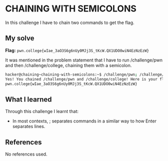 # CHAINING WITH SEMICOLONS
In this challenge I have to chain two commands to get the flag.

## My solve
**Flag:** `pwn.college{wIae_3aO3S6g6nUy0MJj3S_tKcW.QX1UDO0wiN4EzNzEzW}`

It was mentioned in the problem statement that I have to run /challenge/pwn and then /challenge/college, chaining them with a semicolon. 
```bash
hacker@chaining~chaining-with-semicolons:~$ /challenge/pwn; /challenge/college
Yes! You chained /challenge/pwn and /challenge/college! Here is your flag:
pwn.college{wIae_3aO3S6g6nUy0MJj3S_tKcW.QX1UDO0wiN4EzNzEzW}
```

## What I learned
Through this challenge I learnt that:
-  In most contexts, ; separates commands in a similar way to how Enter separates lines.

## References
No references used.

